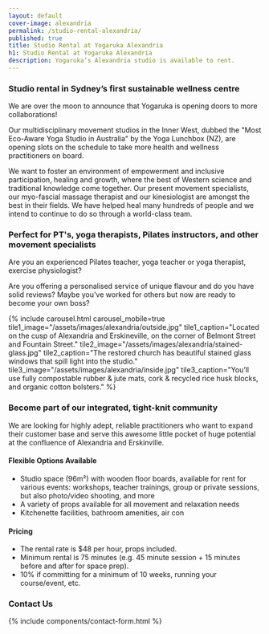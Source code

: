 ```yaml
---
layout: default
cover-image: alexandria
permalink: /studio-rental-alexandria/
published: true
title: Studio Rental at Yogaruka Alexandria
h1: Studio Rental at Yogaruka Alexandria
description: Yogaruka’s Alexandria studio is available to rent.
---
```


<section markdown="1" class="Longform Longform--blogpost">

### Studio rental in Sydney’s first sustainable wellness centre

We are over the moon to announce that Yogaruka is opening doors to more collaborations! 

Our multidisciplinary movement studios in the Inner West, dubbed the "Most Eco-Aware Yoga Studio in Australia" by the Yoga Lunchbox (NZ), are opening slots on the schedule to take more health and wellness practitioners on board.  

We want to foster an environment of empowerment and inclusive participation, healing and growth, where the best of Western science and traditional knowledge come together. Our present movement specialists, our myo-fascial massage therapist and our kinesiologist are amongst the best in their fields. We have helped heal many hundreds of people and we intend to continue to do so through a world-class team.

### Perfect for PT's, yoga therapists, Pilates instructors, and other movement specialists

Are you an experienced Pilates teacher, yoga teacher or yoga therapist, exercise physiologist?

Are you offering a personalised service of unique flavour and do you have solid reviews? Maybe you’ve worked for others but now are ready to become your own boss?   
</section>

<section id="studio">
  {% include carousel.html carousel_mobile=true tile1_image="/assets/images/alexandria/outside.jpg" tile1_caption="Located on the cusp of Alexandria and Erskineville, on the corner of Belmont Street and Fountain Street." tile2_image="/assets/images/alexandria/stained-glass.jpg"  tile2_caption="The restored church has beautiful stained glass windows that spill light into the studio." tile3_image="/assets/images/alexandria/inside.jpg" tile3_caption="You’ll use fully compostable rubber & jute mats, cork & recycled rice husk blocks, and organic cotton bolsters." %}
</section>

<section markdown="1" class="Longform Longform--blogpost">

### Become part of our integrated, tight-knit community

We are looking for highly adept, reliable practitioners who want to expand their customer base and serve this awesome little pocket of huge potential at the confluence of Alexandria and Erskinville.

#### Flexible Options Available

- Studio space (96m²) with wooden floor boards, available for rent for various events: workshops, teacher trainings, group or private sessions, but also photo/video shooting, and more
- A variety of props available for all movement and relaxation needs
- Kitchenette facilities, bathroom amenities, air con

#### Pricing

- The rental rate is $48 per hour, props included. 
- Minimum rental is 75 minutes (e.g. 45 minute session + 15 minutes before and after for space prep).
- 10% if committing for a minimum of 10 weeks, running your course/event, etc.

### Contact Us

<div class="m-top--md">
  {% include components/contact-form.html %}
</div>
</section>
